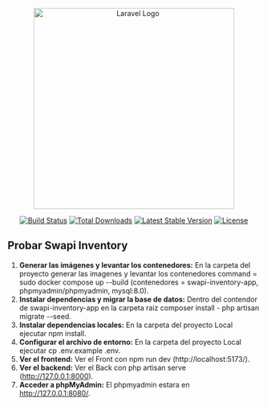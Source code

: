 <p align="center"><a href="https://laravel.com" target="_blank"><img src="https://raw.githubusercontent.com/laravel/art/master/logo-lockup/5%20SVG/2%20CMYK/1%20Full%20Color/laravel-logolockup-cmyk-red.svg" width="400" alt="Laravel Logo"></a></p>

<p align="center">
<a href="https://github.com/laravel/framework/actions"><img src="https://github.com/laravel/framework/workflows/tests/badge.svg" alt="Build Status"></a>
<a href="https://packagist.org/packages/laravel/framework"><img src="https://img.shields.io/packagist/dt/laravel/framework" alt="Total Downloads"></a>
<a href="https://packagist.org/packages/laravel/framework"><img src="https://img.shields.io/packagist/v/laravel/framework" alt="Latest Stable Version"></a>
<a href="https://packagist.org/packages/laravel/framework"><img src="https://img.shields.io/packagist/l/laravel/framework" alt="License"></a>
</p>

## Probar Swapi Inventory

1. **Generar las imágenes y levantar los contenedores:**
   En la carpeta del proyecto generar las imagenes y levantar los contenedores command = sudo docker compose up --build (contenedores = swapi-inventory-app, phpmyadmin/phpmyadmin, mysql:8.0).
2. **Instalar dependencias y migrar la base de datos:**
   Dentro del contendor de swapi-inventory-app en la carpeta raiz composer install - php artisan migrate --seed.
3. **Instalar dependencias locales:**
   En la carpeta del proyecto Local ejecutar npm install.
4. **Configurar el archivo de entorno:**
   En la carpeta del proyecto Local ejecutar cp .env.example .env.
5. **Ver el frontend:**
   Ver el Front con npm run dev (http://localhost:5173/).
6. **Ver el backend:**
   Ver el Back con php artisan serve (http://127.0.0.1:8000).
7. **Acceder a phpMyAdmin:**
   El phpmyadmin estara en http://127.0.0.1:8080/.
